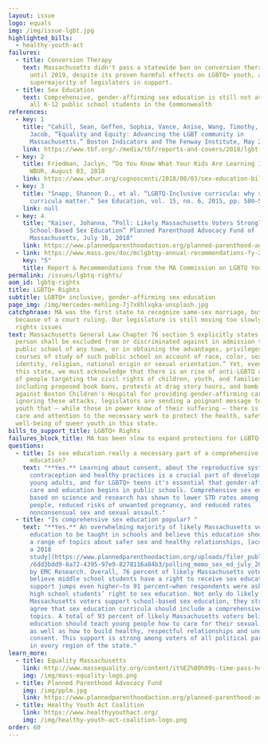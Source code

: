 ```yaml
---
layout: issue
logo: equals
img: /img/issue-lgbt.jpg
highlighted_bills:
  - healthy-youth-act
failures:
  - title: Conversion Therapy
    text: Massachusetts didn't pass a statewide ban on conversion therapy for minors
      until 2019, despite its proven harmful effects on LGBTQ+ youth, and a
      supermajority of legislators in support.
  - title: Sex Education
    text: Comprehensive, gender-affirming sex education is still not available to
      all K-12 public school students in the Commonwealth
references:
  - key: 1
    title: "Cahill, Sean, Geffen, Sophia, Vance, Anise, Wang, Timothy, Barrera,
      Jacob, “Equality and Equity: Advancing the LGBT community in
      Massachusetts.” Boston Indicators and The Fenway Institute, May 2018."
    link: https://www.tbf.org/-/media/tbf/reports-and-covers/2018/lgbt-indicators-report_may-2018.pdf?la=en
  - key: 2
    title: Friedman, Jaclyn, “Do You Know What Your Kids Are Learning In Sex Ed?”
      WBUR, August 03, 2018
    link: https://www.wbur.org/cognoscenti/2018/08/03/sex-education-bill-massachusetts-jaclyn-friedman
  - key: 3
    title: "Snapp, Shannon D., et al. “LGBTQ-Inclusive curricula: why supportive
      curricula matter.” Sex Education, vol. 15, no. 6, 2015, pp. 580–596."
    link: null
  - key: 4
    title: "Kaiser, Johanna, “Poll: Likely Massachusetts Voters Strongly Support
      School-Based Sex Education” Planned Parenthood Advocacy Fund of
      Massachusetts, July 16, 2018"
    link: https://www.plannedparenthoodaction.org/planned-parenthood-advocacy-fund-massachusetts-inc/pressroom/poll-likely-massachusetts-voters-strongly-support-school-based-sex-education
  - link: https://www.mass.gov/doc/mclgbtqy-annual-recommendations-fy-2024-0/download
    key: "5"
    title: Report & Recommendations from the MA Commission on LGBTQ Youth, FY24
permalink: /issues/lgbtq-rights/
aom_id: lgbtq-rights
title: LGBTQ+ Rights
subtitle: LGBTQ+ inclusive, gender-affirming sex education
page_img: /img/mercedes-mehling-7j7x8hlxqka-unsplash.jpg
catchphrase: MA was the first state to recognize same-sex marriage, but only
  because of a court ruling. Our legislature is still moving too slowly on civil
  rights issues
text: Massachusetts General Law Chapter 76 section 5 explicitly states “No
  person shall be excluded from or discriminated against in admission to a
  public school of any town, or in obtaining the advantages, privileges and
  courses of study of such public school on account of race, color, sex, gender
  identity, religion, national origin or sexual orientation.” Yet, even within
  this state, we must acknowledge that there is an rise of anti-LGBTQ activity
  of people targeting the civil rights of children, youth, and families,
  including proposed book bans, protests at drag story hours, and bomb threats
  against Boston Children's Hospital for providing gender-affirming care. By
  ignoring these attacks, legislators are sending a poignant message to our
  youth that – while those in power know of their suffering – there is little
  care and attention to the necessary work to protect the health, safety, and
  well-being of queer youth in this state.
bills_to_support_title: LGBTQ+ Rights
failures_block_title: MA has been slow to expand protections for LGBTQ+ people
questions:
  - title: Is sex education really a necessary part of a comprehensive public school
      education?
    text: "**Yes.** Learning about consent, about the reproductive system, and about
      contraception and healthy practices is a crucial part of development for
      young adults, and for LGBTQ+ teens it's essential that gender-affirming
      care and education begins in public schools. Comprehensive sex education
      based on science and research has shown to lower STD rates among young
      people, reduced risks of unwanted pregnancy, and reduced rates
      nonconsensual sex and sexual assault."
  - title: "Is comprehensive sex education popular? "
    text: "**Yes.** An overwhelming majority of likely Massachusetts voters want sex
      education to be taught in schools and believe this education should cover
      a range of topics about safer sex and healthy relationships, [according to
      a 2018
      study](https://www.plannedparenthoodaction.org/uploads/filer_public/6d/d3\
      /6dd3bdd9-8a72-4395-97e9-8278116a84b3/polling_memo_sex_ed_july_2018.pdf)
      by EMC Research. Overall, 76 percent of likely Massachusetts voters
      believe middle school students have a right to receive sex education. This
      support jumps even higher—to 91 percent—when respondents were asked about
      high school students’ right to sex education. Not only do likely
      Massachusetts voters support school-based sex education, they strongly
      agree that sex education curricula should include a comprehensive range of
      topics. A total of 93 percent of likely Massachusetts voters believe sex
      education should teach young people how to care for their sexual health,
      as well as how to build healthy, respectful relationships and understand
      consent. This support is strong among voters of all political parties and
      in every region of the state."
learn_more:
  - title: Equality Massachusetts
    link: http://www.massequality.org/content/it%E2%80%99s-time-pass-healthy-youth-act%E2%80%94contact-your-rep-today-0
    img: /img/mass-equality-logo.png
  - title: Planned Parenthood Advocacy Fund
    img: /img/pplm.jpg
    link: https://www.plannedparenthoodaction.org/planned-parenthood-advocacy-fund-massachusetts-inc/issues/healthy-youth-act
  - title: Healthy Youth Act Coalition
    link: https://www.healthyyouthact.org/
    img: /img/healthy-youth-act-coalition-logo.png
order: 60
---
```


